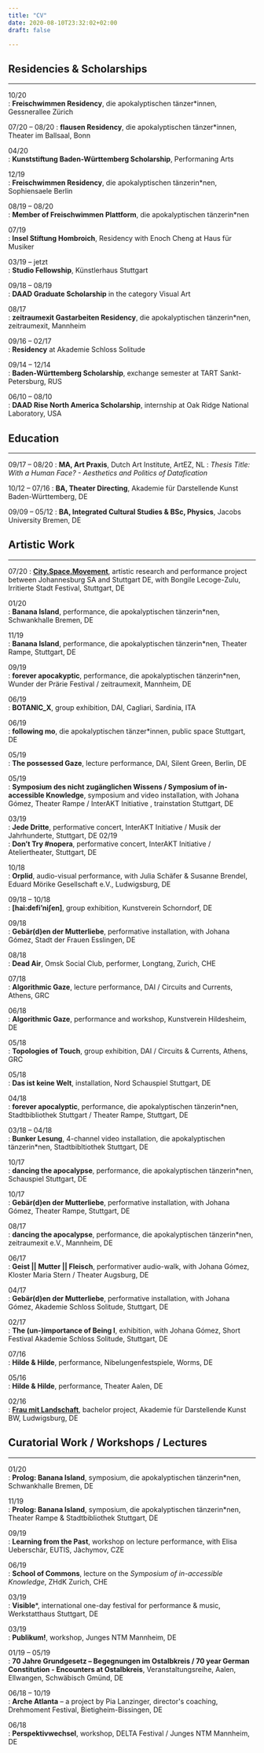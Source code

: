 ```yaml
---
title: "CV"
date: 2020-08-10T23:32:02+02:00
draft: false

---
```

## Residencies & Scholarships
-------------

10/20		
:   **Freischwimmen Residency**, die apokalyptischen tänzer*innen, Gessnerallee Zürich

07/20 – 08/20 
:   **flausen Residency**, die apokalyptischen tänzer*innen, Theater im Ballsaal, Bonn

04/20		
:   **Kunststiftung Baden-Württemberg Scholarship**, Performaning Arts

12/19		
:   **Freischwimmen Residency**, die apokalyptischen tänzerin*nen, Sophiensaele Berlin

08/19 – 08/20	
:   **Member of Freischwimmen Plattform**, die apokalyptischen tänzerin*nen

07/19		
:   **Insel Stiftung Hombroich**, Residency with Enoch Cheng at Haus für Musiker

03/19 – jetzt 	
:   **Studio Fellowship**, Künstlerhaus Stuttgart 

09/18 – 08/19	
:   **DAAD Graduate Scholarship** in the category Visual Art

08/17		
:   **zeitraumexit Gastarbeiten Residency**, die apokalyptischen tänzerin*nen, zeitraumexit, Mannheim

09/16 – 02/17 	
:   **Residency** at Akademie Schloss Solitude	 

09/14 – 12/14 	
:   **Baden-Württemberg Scholarship**, exchange semester at TART Sankt-Petersburg, RUS

06/10 – 08/10	
:   **DAAD Rise North America Scholarship**, internship at Oak Ridge National Laboratory, USA


## Education 
-------------
09/17 – 08/20 
:   **MA, Art Praxis**, Dutch Art Institute, ArtEZ, NL 
:   *Thesis Title: With a Human Face? - Aesthetics and Politics of Datafication*   


10/12 – 07/16
:   **BA, Theater Directing**, Akademie für Darstellende Kunst Baden-Württemberg, DE   


09/09 – 05/12
:   **BA, Integrated Cultural Studies & BSc, Physics**, Jacobs University Bremen, DE


## Artistic Work
-------------

07/20
:   [**City.Space.Movement**](https://www.irritiertestadt.de/projekt/city-space-movement/), artistic research and performance project between Johannesburg SA and Stuttgart DE, with Bongile Lecoge-Zulu, Irritierte Stadt Festival, Stuttgart, DE

01/20		
:   **Banana Island**, performance, die apokalyptischen tänzerin*nen, Schwankhalle Bremen, DE

11/19		
:   **Banana Island**, performance, die apokalyptischen tänzerin*nen, Theater Rampe, Stuttgart, DE

09/19		
:   **forever apocakyptic**, performance, die apokalyptischen tänzerin*nen, Wunder der Prärie Festival / zeitraumexit, Mannheim, DE

06/19		
: **BOTANIC_X**, group exhibition, DAI, Cagliari, Sardinia, ITA

06/19		
:   **following mo**, die apokalyptischen tänzer*innen, public space Stuttgart, DE

05/19		
: **The possessed Gaze**, lecture performance, DAI, Silent Green, Berlin, DE

05/19		
:   **Symposium des nicht zugänglichen Wissens / Symposium of in-accessible Knowledge**, symposium and video installation, with Johana Gómez, Theater Rampe / InterAKT Initiative , trainstation Stuttgart, DE

03/19		
:   **Jede Dritte**, performative concert, InterAKT Initiative / Musik der Jahrhunderte, Stuttgart, DE
02/19		
:   **Don’t Try #nopera**, performative concert, InterAKT Initiative / Ateliertheater, Stuttgart, DE

10/18		
:   **Orplid**, audio-visual performance, with Julia Schäfer & Susanne Brendel, Eduard Mörike Gesellschaft e.V., Ludwigsburg, DE	

09/18 – 10/18	
:   **[hai:defi’ni∫en]**, group exhibition, Kunstverein Schorndorf, DE

09/18		
:   **Gebär(d)en der Mutterliebe**, performative installation, with Johana Gómez, Stadt der Frauen Esslingen, DE

08/18		
:   **Dead Air**, Omsk Social Club, performer, Longtang, Zurich, CHE

07/18	    
:   **Algorithmic Gaze**, lecture performance, DAI / Circuits and Currents, Athens, GRC

06/18		
:   **Algorithmic Gaze**, performance and workshop, Kunstverein Hildesheim, DE

05/18	
:   **Topologies of Touch**, group exhibition, DAI / Circuits & Currents, Athens, GRC

05/18		
:   **Das ist keine Welt**, installation, Nord Schauspiel Stuttgart, DE

04/18		
:   **forever apocalyptic**, performance, die apokalyptischen tänzerin*nen, Stadtbibliothek Stuttgart / Theater Rampe, Stuttgart, DE

03/18 – 04/18	
:   **Bunker Lesung**, 4-channel video installation, die apokalyptischen tänzerin*nen, Stadtbibltiothek Stuttgart, DE

10/17		
:   **dancing the apocalypse**, performance, die apokalyptischen tänzerin*nen, Schauspiel Stuttgart, DE

10/17		
:   **Gebär(d)en der Mutterliebe**, performative installation, with Johana Gómez, Theater Rampe, Stuttgart, DE

08/17		
:   **dancing the apocalypse**, performance, die apokalyptischen tänzerin*nen, zeitraumexit e.V., Mannheim, DE

06/17		
:   **Geist || Mutter || Fleisch**, performativer audio-walk, with Johana Gómez, Kloster Maria Stern / Theater Augsburg, DE

04/17		
:   **Gebär(d)en der Mutterliebe**, performative installation, with Johana Gómez, Akademie Schloss Solitude, Stuttgart, DE

02/17		
:   **The (un-)importance of Being I**, exhibition, with Johana Gómez, Short Festival Akademie Schloss Solitude, Stuttgart, DE

07/16		
:   **Hilde & Hilde**, performance, Nibelungenfestspiele, Worms, DE

05/16		
:   **Hilde & Hilde**, performance, Theater Aalen, DE

02/16		
:   [**Frau mit Landschaft**](http://frau-mit-landschaft.de/), bachelor project, Akademie für Darstellende Kunst BW, Ludwigsburg, DE


## Curatorial Work / Workshops / Lectures
-------------

01/20		
:   **Prolog: Banana Island**, symposium, die apokalyptischen tänzerin*nen, Schwankhalle Bremen, DE

11/19		
:   **Prolog: Banana Island**, symposium, die apokalyptischen tänzerin*nen, Theater Rampe & Stadtbibliothek Stuttgart, DE

09/19		
:   **Learning from the Past**, workshop on lecture performance, with Elisa Ueberschär, EUTIS, Jàchymov, CZE

06/19		
:   **School of Commons**, lecture on the *Symposium of in-accessible Knowledge*, ZHdK Zurich, CHE

03/19		
:   **Visible***, international one-day festival for performance & music, Werkstatthaus Stuttgart, DE

03/19		
:   **Publikum!**, workshop, Junges NTM Mannheim, DE

01/19 – 05/19	
:   **70 Jahre Grundgesetz – Begegnungen im Ostalbkreis / 70 year German Constitution - Encounters at Ostalbkreis**, Veranstaltungsreihe, Aalen, Ellwangen, Schwäbisch Gmünd, DE

06/18 – 10/19 	
:   **Arche Atlanta** – a project by Pia Lanzinger, director's coaching, Drehmoment Festival, Bietigheim-Bissingen, DE

06/18		
:   **Perspektivwechsel**, workshop, DELTA Festival / Junges NTM Mannheim, DE 
